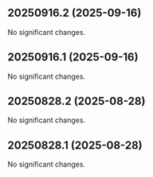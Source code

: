 ## 20250916.2 (2025-09-16)

No significant changes.


## 20250916.1 (2025-09-16)

No significant changes.


## 20250828.2 (2025-08-28)

No significant changes.


## 20250828.1 (2025-08-28)

No significant changes.
